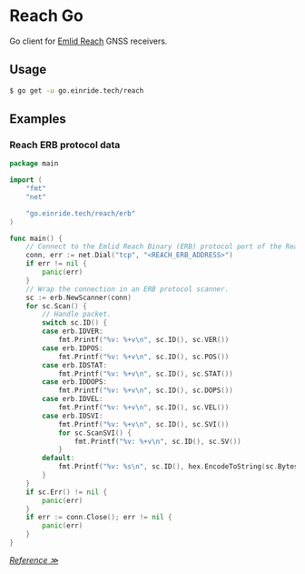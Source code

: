 # Reach Go

Go client for [Emlid Reach][emlid-reach] GNSS receivers.

[emlid-reach]: https://emlid.com/reach/

## Usage

```bash
$ go get -u go.einride.tech/reach
```

## Examples

### Reach ERB protocol data

```go
package main

import (
	"fmt"
	"net"

	"go.einride.tech/reach/erb"
)

func main() {
	// Connect to the Emlid Reach Binary (ERB) protocol port of the Reach.
	conn, err := net.Dial("tcp", "<REACH_ERB_ADDRESS>")
	if err != nil {
		panic(err)
	}
	// Wrap the connection in an ERB protocol scanner.
	sc := erb.NewScanner(conn)
	for sc.Scan() {
		// Handle packet.
		switch sc.ID() {
		case erb.IDVER:
			fmt.Printf("%v: %+v\n", sc.ID(), sc.VER())
		case erb.IDPOS:
			fmt.Printf("%v: %+v\n", sc.ID(), sc.POS())
		case erb.IDSTAT:
			fmt.Printf("%v: %+v\n", sc.ID(), sc.STAT())
		case erb.IDDOPS:
			fmt.Printf("%v: %+v\n", sc.ID(), sc.DOPS())
		case erb.IDVEL:
			fmt.Printf("%v: %+v\n", sc.ID(), sc.VEL())
		case erb.IDSVI:
			fmt.Printf("%v: %+v\n", sc.ID(), sc.SVI())
			for sc.ScanSVI() {
				fmt.Printf("%v: %+v\n", sc.ID(), sc.SV())
			}
		default:
			fmt.Printf("%v: %s\n", sc.ID(), hex.EncodeToString(sc.Bytes()))
		}
	}
	if sc.Err() != nil {
		panic(err)
	}
	if err := conn.Close(); err != nil {
		panic(err)
	}
}
```

_[Reference ≫][erb-protocol]_

[erb-protocol]: https://files.emlid.com/ERB.pdf
